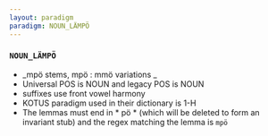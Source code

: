 ```yaml
---
layout: paradigm
paradigm: NOUN_LÄMPÖ
---
```

### ` NOUN_LÄMPÖ `

* _mpö stems, mpö : mmö variations _
* Universal POS is NOUN and legacy POS is NOUN
* suffixes use front vowel harmony
* KOTUS paradigm used in their dictionary is 1-H
* The lemmas must end in * pö * (which will be deleted to form an invariant stub) and the regex matching the lemma is ` mpö `
